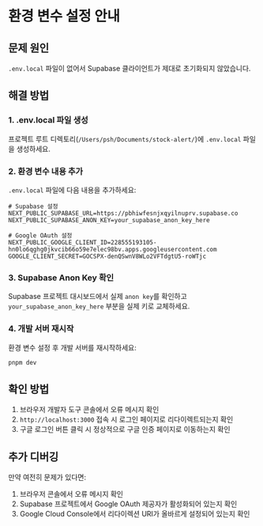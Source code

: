 # 환경 변수 설정 안내

## 문제 원인
`.env.local` 파일이 없어서 Supabase 클라이언트가 제대로 초기화되지 않았습니다.

## 해결 방법

### 1. .env.local 파일 생성
프로젝트 루트 디렉토리(`/Users/psh/Documents/stock-alert/`)에 `.env.local` 파일을 생성하세요.

### 2. 환경 변수 내용 추가
`.env.local` 파일에 다음 내용을 추가하세요:

```env
# Supabase 설정
NEXT_PUBLIC_SUPABASE_URL=https://pbhiwfesnjxqyilnuprv.supabase.co
NEXT_PUBLIC_SUPABASE_ANON_KEY=your_supabase_anon_key_here

# Google OAuth 설정
NEXT_PUBLIC_GOOGLE_CLIENT_ID=228555193105-hn0lo6qghg0jkvcib66o59e7elec98bv.apps.googleusercontent.com
GOOGLE_CLIENT_SECRET=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
```

### 3. Supabase Anon Key 확인
Supabase 프로젝트 대시보드에서 실제 `anon key`를 확인하고 `your_supabase_anon_key_here` 부분을 실제 키로 교체하세요.

### 4. 개발 서버 재시작
환경 변수 설정 후 개발 서버를 재시작하세요:

```bash
pnpm dev
```

## 확인 방법
1. 브라우저 개발자 도구 콘솔에서 오류 메시지 확인
2. `http://localhost:3000` 접속 시 로그인 페이지로 리다이렉트되는지 확인
3. 구글 로그인 버튼 클릭 시 정상적으로 구글 인증 페이지로 이동하는지 확인

## 추가 디버깅
만약 여전히 문제가 있다면:
1. 브라우저 콘솔에서 오류 메시지 확인
2. Supabase 프로젝트에서 Google OAuth 제공자가 활성화되어 있는지 확인
3. Google Cloud Console에서 리다이렉션 URI가 올바르게 설정되어 있는지 확인
